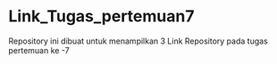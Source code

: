 # Link_Tugas_pertemuan7
Repository ini dibuat untuk menampilkan 3 Link Repository pada tugas pertemuan ke -7
